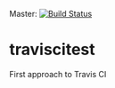 Master: [![Build Status](https://travis-ci.com/robertocromero/traviscitest.svg?branch=master)](https://travis-ci.com/robertocromero/traviscitest)

# traviscitest
First approach to Travis CI


